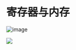 # 寄存器与内存
![image](https://github.com/YHHY0305/CPapex/tree/main/%E8%AE%A1%E7%AE%97%E6%9C%BA%E7%BD%91%E7%BB%9C/asset/笔记1.jpg)

![](\asset\笔记2.jpg)

